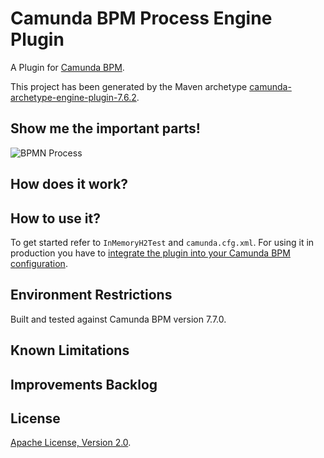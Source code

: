 # Camunda BPM Process Engine Plugin
A Plugin for [Camunda BPM](http://docs.camunda.org).

This project has been generated by the Maven archetype
[camunda-archetype-engine-plugin-7.6.2](http://docs.camunda.org/latest/guides/user-guide/#process-applications-maven-project-templates-archetypes).

## Show me the important parts!
![BPMN Process](src/main/resources/process.png)

## How does it work?

## How to use it?
To get started refer to `InMemoryH2Test` and `camunda.cfg.xml`.
For using it in production you have to [integrate the plugin into your Camunda BPM configuration](https://docs.camunda.org/manual/latest/user-guide/process-engine/process-engine-plugins/).

## Environment Restrictions
Built and tested against Camunda BPM version 7.7.0.

## Known Limitations

## Improvements Backlog

## License
[Apache License, Version 2.0](http://www.apache.org/licenses/LICENSE-2.0).

<!-- HTML snippet for index page
  <tr>
    <td><img src="snippets/earlysubscription.camunda.engineplugin/src/main/resources/process.png" width="100"></td>
    <td><a href="snippets/earlysubscription.camunda.engineplugin">Camunda BPM Process Engine Plugin</a></td>
    <td>A Plugin for [Camunda BPM](http://docs.camunda.org).</td>
  </tr>
-->
<!-- Tweet
New @CamundaBPM example: Camunda BPM Process Engine Plugin - A Plugin for [Camunda BPM](http://docs.camunda.org). https://github.com/camunda/camunda-consulting/tree/master/snippets/earlysubscription.camunda.engineplugin
-->